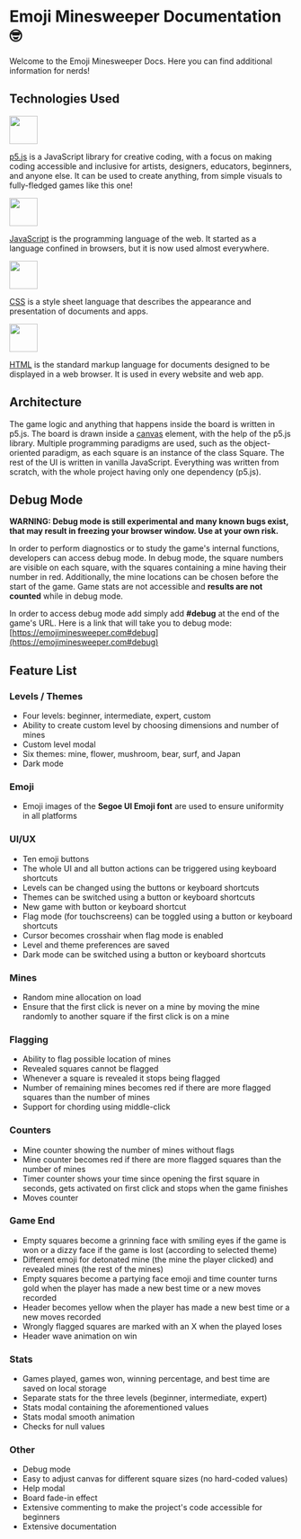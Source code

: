 # Emoji Minesweeper Documentation 🤓

Welcome to the Emoji Minesweeper Docs.
Here you can find additional information for nerds!

## Technologies Used

<a href="https://p5js.org/"><img src="https://github.com/michaelkolesidis/tech-icons/blob/main/icons/p5js/p5js.svg" height="50px"/></a>

[p5.js](https://p5js.org/) is a JavaScript library for creative coding, with a focus on making coding accessible and inclusive for artists, designers, educators, beginners, and anyone else. It can be used to create anything, from simple visuals to fully-fledged games like this one!

<a href="https://en.wikipedia.org/wiki/JavaScript"><img src="https://github.com/michaelkolesidis/tech-icons/blob/main/icons/javascript/javascript-original.svg" height="50px" /></a>

[JavaScript](https://en.wikipedia.org/wiki/JavaScript) is the programming language of the web. It started as a language confined in browsers, but it is now used almost everywhere.

<a href="https://en.wikipedia.org/wiki/CSS"><img src="https://github.com/michaelkolesidis/tech-icons/blob/main/icons/css3/css3-plain.svg" height="50px" /></a>

[CSS](https://en.wikipedia.org/wiki/CSS) is a style sheet language that describes the appearance and presentation of documents and apps.

<a href="https://en.wikipedia.org/wiki/HTML"><img src="https://github.com/michaelkolesidis/tech-icons/blob/main/icons/html5/html5-plain.svg" height="50px" /></a>

[HTML](https://en.wikipedia.org/wiki/HTML) is the standard markup language for documents designed to be displayed in a web browser. It is used in every website and web app.

## Architecture

The game logic and anything that happens inside the board is written in p5.js. The board is drawn inside a [canvas](https://developer.mozilla.org/en-US/docs/Web/API/Canvas_API) element, with the help of the p5.js library. Multiple programming paradigms are used, such as the object-oriented paradigm, as each square is an instance of the class Square. The rest of the UI is written in vanilla JavaScript. Everything was written from scratch, with the whole project having only one dependency (p5.js).

## Debug Mode

__WARNING: Debug mode is still experimental and many known bugs exist, that may result in freezing your browser window. Use at your own risk.__

In order to perform diagnostics or to study the game's internal functions, developers can access debug mode. In debug mode, the square numbers are visible on each square, with the squares containing a mine having their number in red. Additionally, the mine locations can be chosen before the start of the game. Game stats are not accessible and __results are not counted__ while in debug mode.

In order to access debug mode add simply add __#debug__ at the end of the game's URL. Here is a link that will take you to debug mode: [https://emojiminesweeper.com#debug](https://emojiminesweeper.com#debug)

## Feature List

### Levels / Themes

- Four levels: beginner, intermediate, expert, custom
- Ability to create custom level by choosing dimensions and number of mines
- Custom level modal
- Six themes: mine, flower, mushroom, bear, surf, and Japan
- Dark mode

### Emoji

- Emoji images of the __Segoe UI Emoji font__ are used to ensure uniformity in all platforms

### UI/UX

- Ten emoji buttons
- The whole UI and all button actions can be triggered using keyboard shortcuts
- Levels can be changed using the buttons or keyboard shortcuts
- Themes can be switched using a button or keyboard shortcuts
- New game with button or keyboard shortcut
- Flag mode (for touchscreens) can be toggled using a button or keyboard shortcuts
- Cursor becomes crosshair when flag mode is enabled
- Level and theme preferences are saved
- Dark mode can be switched using a button or keyboard shortcuts

### Mines

- Random mine allocation on load
- Ensure that the first click is never on a mine by moving the mine randomly to another square if the first click is on a mine

### Flagging

- Ability to flag possible location of mines
- Revealed squares cannot be flagged
- Whenever a square is revealed it stops being flagged
- Number of remaining mines becomes red if there are more flagged squares than the number of mines
- Support for chording using middle-click

### Counters

- Mine counter showing the number of mines without flags
- Mine counter becomes red if there are more flagged squares than the number of mines
- Timer counter shows your time since opening the first square in seconds, gets activated on first click and stops when the game finishes
- Moves counter

### Game End

- Empty squares become a grinning face with smiling eyes if the game is won or a dizzy face if the game is lost (according to selected theme)
- Different emoji for detonated mine (the mine the player clicked) and revealed mines (the rest of the mines)
- Empty squares become a partying face emoji and time counter turns gold when the player has made a new best time or a new moves recorded
- Header becomes yellow when the player has made a new best time or a new moves recorded
- Wrongly flagged squares are marked with an X when the played loses
- Header wave animation on win

### Stats

- Games played, games won, winning percentage, and best time are saved on local storage
- Separate stats for the three levels (beginner, intermediate, expert)
- Stats modal containing the aforementioned values
- Stats modal smooth animation
- Checks for null values

### Other

- Debug mode
- Easy to adjust canvas for different square sizes (no hard-coded values)
- Help modal
- Board fade-in effect
- Extensive commenting to make the project's code accessible for beginners
- Extensive documentation
